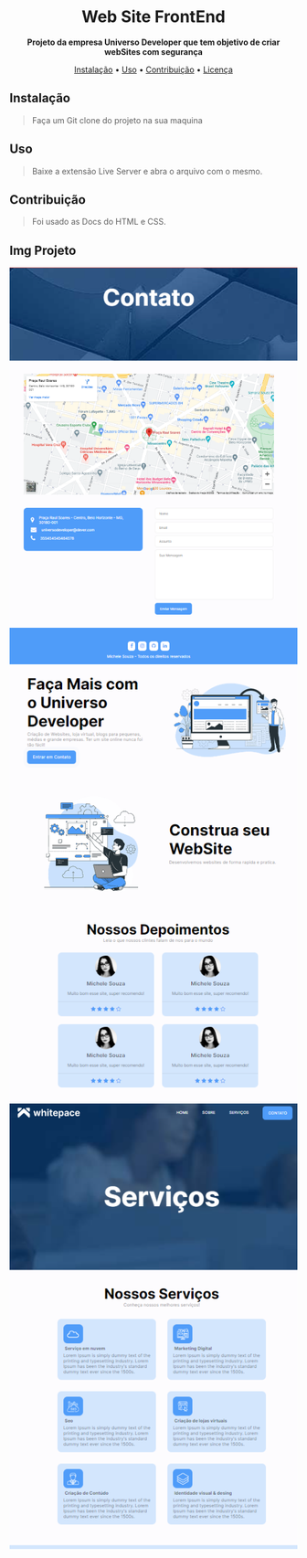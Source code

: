 <h1 align="center">Web Site FrontEnd</h1>

<p align="center">
  <strong>Projeto da empresa Universo Developer que tem objetivo de criar webSites com segurança</strong>
</p>

<p align="center">
  <a href="#instalação">Instalação</a> •
  <a href="#uso">Uso</a> •
  <a href="#contribuição">Contribuição</a> •
  <a href="#img projeto">Licença</a>
</p>

## Instalação

> Faça um Git clone do projeto na sua maquina
## Uso

> Baixe a extensão Live Server e abra o arquivo com o mesmo.

## Contribuição

> Foi usado as Docs do HTML e CSS.

## Img Projeto
![Contato](img/UniversoDeveloper.png)
![Avaliações](img/ud.png)
![Serviços](img/ud2.png)
